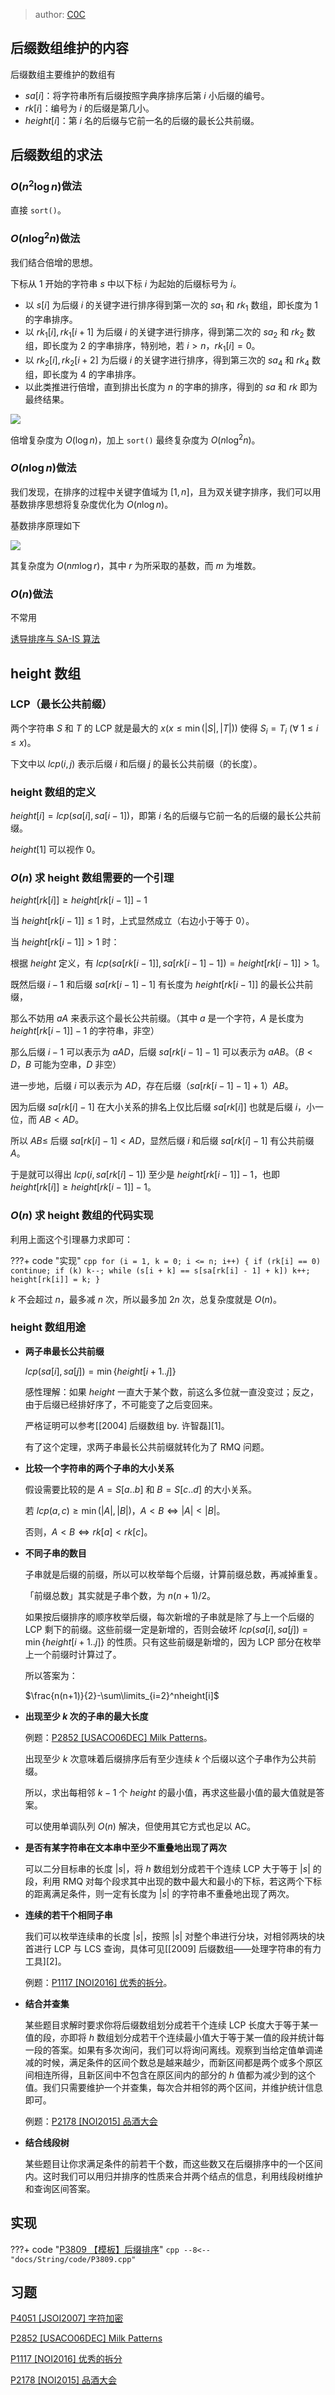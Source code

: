 > author: [C0C](https://www.cnblogs.com/C0Cnotes/articles/18850309)

## 后缀数组维护的内容

后缀数组主要维护的数组有

+ $sa[i]$：将字符串所有后缀按照字典序排序后第 $i$ 小后缀的编号。
+ $rk[i]$：编号为 $i$ 的后缀是第几小。
+ $height[i]$：第 $i$ 名的后缀与它前一名的后缀的最长公共前缀。

## 后缀数组的求法

### $O(n^2\log n)$做法

直接 `sort()`。

### $O(n\log^2n)$做法

我们结合倍增的思想。

下标从 $1$ 开始的字符串 $s$ 中以下标 $i$ 为起始的后缀标号为 $i$。

+ 以 $s[i]$ 为后缀 $i$ 的关键字进行排序得到第一次的 $sa_1$ 和 $rk_1$ 数组，即长度为 $1$ 的字串排序。
+ 以 $rk_1[i],rk_1[i + 1]$ 为后缀 $i$ 的关键字进行排序，得到第二次的 $sa_2$ 和 $rk_2$ 数组，即长度为 $2$ 的字串排序，特别地，若 $i > n$，$rk_1[i] = 0$。
+ 以 $rk_2[i],rk_2[i + 2]$ 为后缀 $i$ 的关键字进行排序，得到第三次的 $sa_4$ 和 $rk_4$ 数组，即长度为 $4$ 的字串排序。
+ 以此类推进行倍增，直到排出长度为 $n$ 的字串的排序，得到的 $sa$ 和 $rk$ 即为最终结果。

![](./images/SA2.png)

倍增复杂度为 $O(\log n)$，加上 `sort()` 最终复杂度为 $O(n\log^2n)$。

### $O(n\log n)$做法

我们发现，在排序的过程中关键字值域为 $[1,n]$，且为双关键字排序，我们可以用基数排序思想将复杂度优化为 $O(n\log n)$。

基数排序原理如下

![](./images/SA1.gif)

其复杂度为 $O(nm \log r)$，其中 $r$ 为所采取的基数，而 $m$ 为堆数。

### $O(n)$做法

不常用

[诱导排序与 SA-IS 算法](https://riteme.site/blog/2016-6-19/sais.html)

## height 数组

### LCP（最长公共前缀）

两个字符串 $S$ 和 $T$ 的 LCP 就是最大的 $x$($x\le \min(|S|, |T|)$) 使得 $S_i=T_i\ (\forall\ 1\le i\le x)$。

下文中以 $lcp(i,j)$ 表示后缀 $i$ 和后缀 $j$ 的最长公共前缀（的长度）。

### height 数组的定义

$height[i]=lcp(sa[i],sa[i-1])$，即第 $i$ 名的后缀与它前一名的后缀的最长公共前缀。

$height[1]$ 可以视作 $0$。

### $O(n)$ 求 height 数组需要的一个引理

$height[rk[i]]\ge height[rk[i-1]]-1$

当 $height[rk[i-1]]\le1$ 时，上式显然成立（右边小于等于 $0$）。

当 $height[rk[i-1]]>1$ 时：

根据 $height$ 定义，有 $lcp(sa[rk[i-1]], sa[rk[i-1]-1]) = height[rk[i-1]] > 1$。

既然后缀 $i-1$ 和后缀 $sa[rk[i-1]-1]$ 有长度为 $height[rk[i-1]]$ 的最长公共前缀，

那么不妨用 $aA$ 来表示这个最长公共前缀。（其中 $a$ 是一个字符，$A$ 是长度为 $height[rk[i-1]]-1$ 的字符串，非空）

那么后缀 $i-1$ 可以表示为 $aAD$，后缀 $sa[rk[i-1]-1]$ 可以表示为 $aAB$。（$B < D$，$B$ 可能为空串，$D$ 非空）

进一步地，后缀 $i$ 可以表示为 $AD$，存在后缀（$sa[rk[i-1]-1]+1$）$AB$。

因为后缀 $sa[rk[i]-1]$ 在大小关系的排名上仅比后缀 $sa[rk[i]]$ 也就是后缀 $i$，小一位，而 $AB < AD$。

所以 $AB \leqslant$ 后缀 $sa[rk[i]-1] < AD$，显然后缀 $i$ 和后缀 $sa[rk[i]-1]$ 有公共前缀 $A$。

于是就可以得出 $lcp(i,sa[rk[i]-1])$ 至少是 $height[rk[i-1]]-1$，也即 $height[rk[i]]\ge height[rk[i-1]]-1$。

### $O(n)$ 求 height 数组的代码实现

利用上面这个引理暴力求即可：

???+ code "实现"
    ```cpp
    for (i = 1, k = 0; i <= n; i++)
    {
        if (rk[i] == 0) continue;
        if (k) k--;
        while (s[i + k] == s[sa[rk[i] - 1] + k]) k++;
        height[rk[i]] = k;
    }
    ```

$k$ 不会超过 $n$，最多减 $n$ 次，所以最多加 $2n$ 次，总复杂度就是 $O(n)$。

### height 数组用途

+ **两子串最长公共前缀**

    $lcp(sa[i],sa[j]) = \min \{height[i+1..j]\}$

    感性理解：如果 $height$ 一直大于某个数，前这么多位就一直没变过；反之，由于后缀已经排好序了，不可能变了之后变回来。

    严格证明可以参考[\[2004\] 后缀数组 by. 许智磊][1]。

    有了这个定理，求两子串最长公共前缀就转化为了 RMQ 问题。

+ **比较一个字符串的两个子串的大小关系**

    假设需要比较的是 $A=S[a..b]$ 和 $B=S[c..d]$ 的大小关系。

    若 $lcp(a, c)\ge\min(|A|, |B|)$，$A<B\iff |A|<|B|$。

    否则，$A<B\iff rk[a]< rk[c]$。

+ **不同子串的数目**

    子串就是后缀的前缀，所以可以枚举每个后缀，计算前缀总数，再减掉重复。

    「前缀总数」其实就是子串个数，为 $n(n+1)/2$。

    如果按后缀排序的顺序枚举后缀，每次新增的子串就是除了与上一个后缀的 LCP 剩下的前缀。这些前缀一定是新增的，否则会破坏 $lcp(sa[i],sa[j])=\min\{height[i+1..j]\}$ 的性质。只有这些前缀是新增的，因为 LCP 部分在枚举上一个前缀时计算过了。

    所以答案为：

    $\frac{n(n+1)}{2}-\sum\limits_{i=2}^nheight[i]$

+ **出现至少 $k$ 次的子串的最大长度**

    例题：[P2852 [USACO06DEC] Milk Patterns](https://www.luogu.com.cn/problem/P2852)。

    出现至少 $k$ 次意味着后缀排序后有至少连续 $k$ 个后缀以这个子串作为公共前缀。

    所以，求出每相邻 $k-1$ 个 $height$ 的最小值，再求这些最小值的最大值就是答案。

    可以使用单调队列 $O(n)$ 解决，但使用其它方式也足以 AC。

+ **是否有某字符串在文本串中至少不重叠地出现了两次**

    可以二分目标串的长度 $|s|$，将 $h$ 数组划分成若干个连续 LCP 大于等于 $|s|$ 的段，利用 RMQ 对每个段求其中出现的数中最大和最小的下标，若这两个下标的距离满足条件，则一定有长度为 $|s|$ 的字符串不重叠地出现了两次。

+ **连续的若干个相同子串**

    我们可以枚举连续串的长度 $|s|$，按照 $|s|$ 对整个串进行分块，对相邻两块的块首进行 LCP 与 LCS 查询，具体可见[\[2009\] 后缀数组——处理字符串的有力工具][2]。

    例题：[P1117 [NOI2016] 优秀的拆分](https://www.luogu.com.cn/problem/P1117)。

+ **结合并查集**

    某些题目求解时要求你将后缀数组划分成若干个连续 LCP 长度大于等于某一值的段，亦即将 $h$ 数组划分成若干个连续最小值大于等于某一值的段并统计每一段的答案。如果有多次询问，我们可以将询问离线。观察到当给定值单调递减的时候，满足条件的区间个数总是越来越少，而新区间都是两个或多个原区间相连所得，且新区间中不包含在原区间内的部分的 $h$ 值都为减少到的这个值。我们只需要维护一个并查集，每次合并相邻的两个区间，并维护统计信息即可。

    例题：[P2178 [NOI2015] 品酒大会](https://www.luogu.com.cn/problem/P2178)

+ **结合线段树**

    某些题目让你求满足条件的前若干个数，而这些数又在后缀排序中的一个区间内。这时我们可以用归并排序的性质来合并两个结点的信息，利用线段树维护和查询区间答案。

## 实现

???+ code "[P3809 【模板】后缀排序](https://www.luogu.com.cn/problem/P3809)"
    ```cpp
    --8<-- "docs/String/code/P3809.cpp"
    ```

## 习题

[P4051 [JSOI2007] 字符加密](https://www.luogu.com.cn/problem/P4051)

[P2852 [USACO06DEC] Milk Patterns](https://www.luogu.com.cn/problem/P2852)

[P1117 [NOI2016] 优秀的拆分](https://www.luogu.com.cn/problem/P1117)

[P2178 [NOI2015] 品酒大会](https://www.luogu.com.cn/problem/P2178)